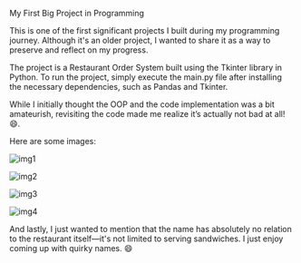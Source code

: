 My First Big Project in Programming

This is one of the first significant projects I built during my programming journey. Although it's an older project, I wanted to share it as a way to preserve and reflect on my progress.

The project is a Restaurant Order System built using the Tkinter library in Python. To run the project, simply execute the main.py file after installing the necessary dependencies, such as Pandas and Tkinter.

While I initially thought the OOP and the code implementation was a bit amateurish, revisiting the code made me realize it’s actually not bad at all! 😄.

Here are some images:

![img1](https://github.com/user-attachments/assets/15485c69-9162-485c-a641-7e9551185372)

![img2](https://github.com/user-attachments/assets/07c4db94-a3a2-4914-accf-f87f272ea9a8)

![img3](https://github.com/user-attachments/assets/18c50e1c-fbeb-42db-8f5f-b389d4aba607)

![img4](https://github.com/user-attachments/assets/3f26cbb7-92d8-42ed-a2b7-e1451e4de622)

And lastly, I just wanted to mention that the name has absolutely no relation to the restaurant itself—it's not limited to serving sandwiches. I just enjoy coming up with quirky names. 😄
